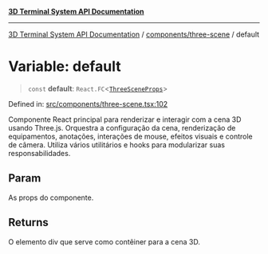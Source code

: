[**3D Terminal System API Documentation**](../../../README.md)

***

[3D Terminal System API Documentation](../../../README.md) / [components/three-scene](../README.md) / default

# Variable: default

> `const` **default**: `React.FC`\<[`ThreeSceneProps`](../interfaces/ThreeSceneProps.md)\>

Defined in: [src/components/three-scene.tsx:102](https://github.com/Dicommunitas/ThreeJS_Terminal_3D2/blob/329dd5ef132dd57d615e45fca2699e6c6fa5c711/src/components/three-scene.tsx#L102)

Componente React principal para renderizar e interagir com a cena 3D usando Three.js.
Orquestra a configuração da cena, renderização de equipamentos, anotações,
interações de mouse, efeitos visuais e controle de câmera.
Utiliza vários utilitários e hooks para modularizar suas responsabilidades.

## Param

As props do componente.

## Returns

O elemento div que serve como contêiner para a cena 3D.
